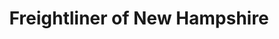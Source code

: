 ---
title: "Freightliner of New Hampshire"
url: /londonderry/freightliner-of-new-hampshire/
shop: car
---